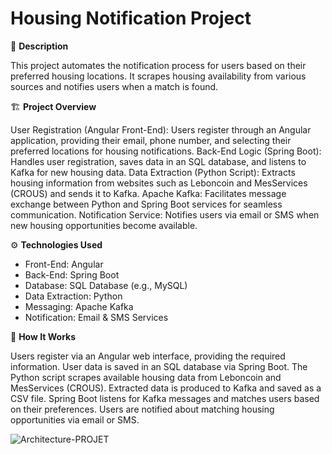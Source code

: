 
# Housing Notification Project

📖 **Description**

This project automates the notification process for users based on their preferred housing locations. It scrapes housing availability from various sources and notifies users when a match is found.

🏗️ **Project Overview**

User Registration (Angular Front-End): Users register through an Angular application, providing their email, phone number, and selecting their preferred locations for housing notifications.
Back-End Logic (Spring Boot): Handles user registration, saves data in an SQL database, and listens to Kafka for new housing data.
Data Extraction (Python Script): Extracts housing information from websites such as Leboncoin and MesServices (CROUS) and sends it to Kafka.
Apache Kafka: Facilitates message exchange between Python and Spring Boot services for seamless communication.
Notification Service: Notifies users via email or SMS when new housing opportunities become available.

⚙️ **Technologies Used**

- Front-End: Angular
- Back-End: Spring Boot
- Database: SQL Database (e.g., MySQL)
- Data Extraction: Python
- Messaging: Apache Kafka
- Notification: Email & SMS Services

🚀 **How It Works**

Users register via an Angular web interface, providing the required information.
User data is saved in an SQL database via Spring Boot.
The Python script scrapes available housing data from Leboncoin and MesServices (CROUS).
Extracted data is produced to Kafka and saved as a CSV file.
Spring Boot listens for Kafka messages and matches users based on their preferences.
Users are notified about matching housing opportunities via email or SMS.


![Architecture-PROJET](https://github.com/user-attachments/assets/30824727-7cc0-4303-a2b2-b1f9316bbfdd)

